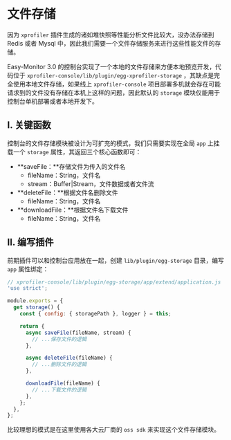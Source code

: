 # 文件存储

因为 `xprofiler` 插件生成的诸如堆快照等性能分析文件比较大，没办法存储到 Redis 或者 Mysql 中，因此我们需要一个文件存储服务来进行这些性能文件的存储。

Easy-Monitor 3.0 的控制台实现了一个本地的文件存储来方便本地预览开发，代码位于 `xprofiler-console/lib/plugin/egg-xprofiler-storage` ，其缺点是完全使用本地文件存储，如果线上 `xprofiler-console` 项目部署多机就会存在可能请求到的文件没有存储在本机上这样的问题，因此默认的 `storage` 模块仅能用于控制台单机部署或者本地开发下。


## I. 关键函数
控制台的文件存储模块被设计为可扩充的模式，我们只需要实现在全局 `app` 上挂载一个 `storage` 属性，其返回三个核心函数即可：

- **saveFile：**存储文件为传入的文件名
   - fileName：String，文件名
   - stream：Buffer|Stream，文件数据或者文件流
- **deleteFile：**根据文件名删除文件
   - fileName：String，文件名
- **downloadFile：**根据文件名下载文件
   - fileName：String，文件名


## II. 编写插件
前期插件可以和控制台应用放在一起，创建 `lib/plugin/egg-storage` 目录，编写 `app` 属性绑定：

```javascript
// xprofiler-console/lib/plugin/egg-storage/app/extend/application.js
'use strict';

module.exports = {
  get storage() {
    const { config: { storagePath }, logger } = this;

    return {
      async saveFile(fileName, stream) {
        // ...保存文件的逻辑
      },

      async deleteFile(fileName) {
        // ...删除文件的逻辑
      },

      downloadFile(fileName) {
        // ...下载文件的逻辑
      },
    };
  },
};
```

比较理想的模式是在这里使用各大云厂商的 `oss sdk` 来实现这个文件存储模块。
